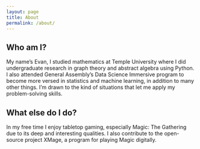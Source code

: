 ```yaml
---
layout: page
title: About
permalink: /about/
---
```

## Who am I?
My name’s Evan, I studied mathematics at Temple University where I did undergraduate research in graph theory and abstract algebra using Python. I also attended General Assembly’s Data Science Immersive program to become more versed in statistics and machine learning, in addition to many other things. I’m drawn to the kind of situations that let me apply my problem-solving skills.

## What else do I do?
In my free time I enjoy tabletop gaming, especially Magic: The Gathering due to its deep and interesting qualities. I also contribute to the open-source project XMage, a program for playing Magic digitally.